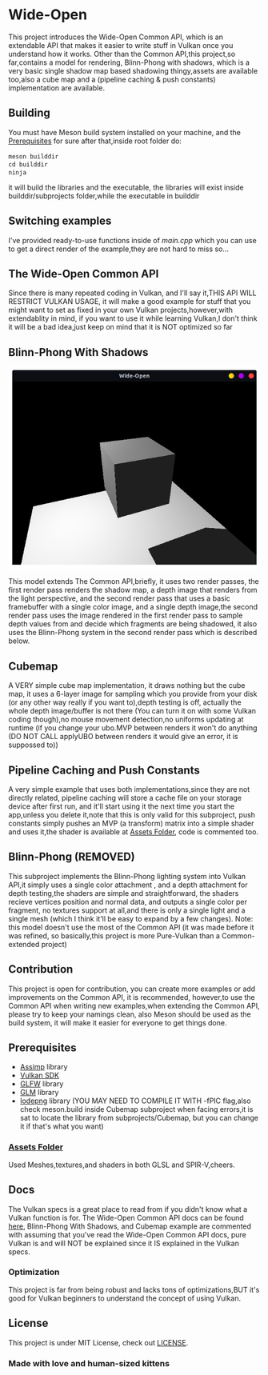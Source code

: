 # Wide-Open
This project introduces the Wide-Open Common API, which is an extendable API that makes it easier to write stuff in Vulkan once you understand how it works.
Other than the Common API,this project,so far,contains a model for rendering, Blinn-Phong with shadows, which is a very basic single shadow map based shadowing thingy,assets are available too,also a cube map and a (pipeline caching & push constants) implementation are available.
## Building
You must have Meson build system installed on your machine, and the [Prerequisites](#prerequisites) for sure after that,inside root folder do:
```
meson builddir
cd builddir
ninja
```
it will build the libraries and the executable, the libraries will exist inside builddir/subprojects folder,while the executable in builddir
## Switching examples
I've provided ready-to-use functions inside of *main.cpp* which you can use to get a direct render of the example,they are not hard to miss so...
## The Wide-Open Common API
Since there is many repeated coding in Vulkan, and I'll say it,THIS API WILL RESTRICT VULKAN USAGE, it will make a good example for stuff that you might want to set as fixed in your own Vulkan projects,however,with extendablity in mind, if you want to use it while learning Vulkan,I don't think it will be a bad idea,just keep on mind that it is NOT optimized so far
## Blinn-Phong With Shadows
![screenshot](./screenshots/screenshot-1.png)

This model extends The Common API,briefly, it uses two render passes, the first render pass renders the shadow map, a depth image that renders from the light perspective, and the second render pass that uses a basic framebuffer with a single color image, and a single depth image,the second render pass uses the image rendered in the first render pass to sample depth values from and decide which fragments are being shadowed, it also uses the Blinn-Phong system in the second render pass which is described below.
## Cubemap
A VERY simple cube map implementation, it draws nothing but the cube map, it uses a 6-layer image for sampling which you provide from your disk (or any other way really if you want to),depth testing is off, actually the whole depth image/buffer is not there (You can turn it on with some Vulkan coding though),no mouse movement detection,no uniforms updating at runtime (if you change your ubo.MVP between renders it won't do anything (DO NOT CALL applyUBO between renders it would give an error, it is suppossed to))
## Pipeline Caching and Push Constants
A very simple example that uses both implementations,since they are not directly related, pipeline caching will store a cache file on your storage device after first run, and it'll start using it the next time you start the app,unless you delete it,note that this is only valid for this subproject, push constants simply pushes an MVP (a transform) matrix into a simple shader and uses it,the shader is available at [Assets Folder](https://github.com/RedDeadAlice/Wide-Open/tree/master/Assets), code is commented too.
## Blinn-Phong (REMOVED)
This subproject implements the Blinn-Phong lighting system into Vulkan API,it simply uses a single color attachment , and a depth attachment for depth testing,the shaders are simple and straightforward, the shaders recieve vertices position and normal data, and outputs a single color per fragment, no textures support at all,and there is only a single light and a single mesh (which I think it'll be easy to expand by a few changes).
Note: this model doesn't use the most of the Common API (it was made before it was refined, so basically,this project is more Pure-Vulkan than a Common-extended project)
## Contribution
This project is open for contribution, you can create more examples or add improvements on the Common API, it is recommended, however,to use the Common API when writing new examples,when extending the Common API, please try to keep your namings clean, also Meson should be used as the build system, it will make it easier for everyone to get things done.
## Prerequisites
- [Assimp](https://www.assimp.org/) library
- [Vulkan SDK](vulkan.org)
- [GLFW](https://www.glfw.org/) library
- [GLM](https://github.com/g-truc/glm) library
- [lodepng](https://lodev.org/lodepng/) library (YOU MAY NEED TO COMPILE IT WITH -fPIC flag,also check meson.build inside Cubemap subproject when facing errors,it is sat to locate the library from subprojects/Cubemap, but you can change it if that's what you want)
### [Assets Folder](https://github.com/RedDeadAlice/Wide-Open/tree/master/Assets)
Used Meshes,textures,and shaders in both GLSL and SPIR-V,cheers.
## Docs
The Vulkan specs is a great place to read from if you didn't know what a Vulkan function is for.
The Wide-Open Common API docs can be found [here](https://github.com/RedDeadAlice/Wide-Open/blob/master/subprojects/Common/docs/Wide-Open%20Common%20API.pdf), Blinn-Phong With Shadows, and Cubemap example are commented with assuming that you've read the Wide-Open Common API docs, pure Vulkan is and will NOT be explained since it IS explained in the Vulkan specs.
### Optimization
This project is far from being robust and lacks tons of optimizations,BUT it's good for Vulkan beginners to understand the concept of using Vulkan.
## License
This project is under MIT License, check out [LICENSE](https://github.com/RedDeadAlice/Wide-Open/blob/master/LICENSE).
### Made with love and human-sized kittens